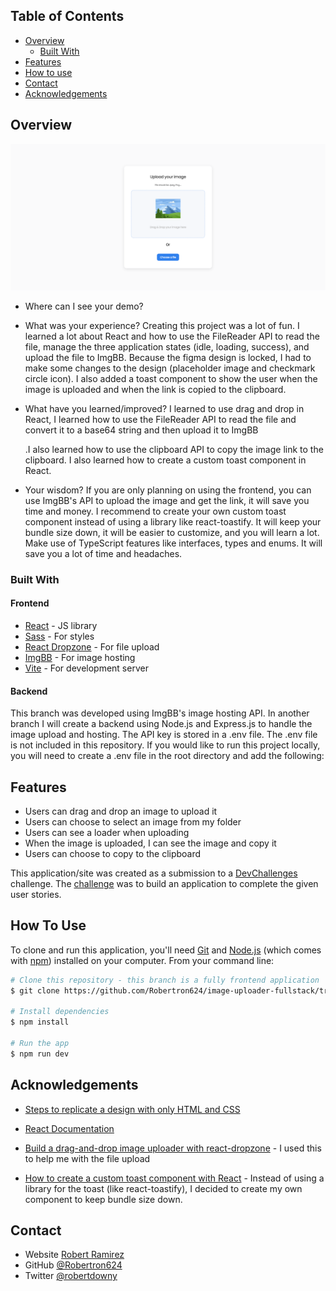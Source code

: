 ## Table of Contents

- [Overview](#overview)
  - [Built With](#built-with)
- [Features](#features)
- [How to use](#how-to-use)
- [Contact](#contact)
- [Acknowledgements](#acknowledgements)

<!-- OVERVIEW -->

## Overview

![screenshot](./screenshot.png)


- Where can I see your demo?


- What was your experience?
  Creating this project was a lot of fun. I learned a lot about React and how to use the FileReader API to read the file, manage the three application states (idle, loading, success), and upload the file to ImgBB.
  Because the figma design is locked, I had to make some changes to the design (placeholder image and checkmark circle icon). I also added a toast component to show the user when the image is uploaded and when the link is copied to the clipboard.

- What have you learned/improved?
  I learned to use drag and drop in React, I learned how to use the FileReader API to read the file and convert it to a base64 string and then upload it to ImgBB
  
  .I also learned how to use the clipboard API to copy the image link to the clipboard. I also learned how to create a custom toast component in React.

- Your wisdom?
If you are only planning on using the frontend, you can use ImgBB's API to upload the image and get the link, it will save you time and money.
I recommend to create your own custom toast component instead of using a library like react-toastify. It will keep your bundle size down, it will be easier to customize, and you will learn a lot.
Make use of TypeScript features like interfaces, types and enums. It will save you a lot of time and headaches.

### Built With

<!-- This section should list any major frameworks that you built your project using. Here are a few examples.-->

#### Frontend
- [React](https://reactjs.org/) - JS library
- [Sass](https://sass-lang.com/) - For styles
- [React Dropzone](https://react-dropzone.js.org/) - For file upload
- [ImgBB](https://imgbb.com/) - For image hosting
- [Vite](https://vitejs.dev/) - For development server

#### Backend
This branch was developed using ImgBB's image hosting API. 
In another branch I will create a backend using Node.js and Express.js to handle the image upload and hosting.
The API key is stored in a .env file. The .env file is not included in this repository. If you would like to run this project locally, you will need to create a .env file in the root directory and add the following:

## Features

- Users can drag and drop an image to upload it
- Users can choose to select an image from my folder
- Users can see a loader when uploading
- When the image is uploaded, I can see the image and copy it
- Users can choose to copy to the clipboard


This application/site was created as a submission to a [DevChallenges](https://devchallenges.io/challenges) challenge. The [challenge](https://devchallenges.io/challenges/O2iGT9yBd6xZBrOcVirx) was to build an application to complete the given user stories.

## How To Use

<!-- Example: -->

To clone and run this application, you'll need [Git](https://git-scm.com) and [Node.js](https://nodejs.org/en/download/) (which comes with [npm](http://npmjs.com)) installed on your computer. From your command line:

```bash
# Clone this repository - this branch is a fully frontend application
$ git clone https://github.com/Robertron624/image-uploader-fullstack/tree/feat/frontend

# Install dependencies
$ npm install

# Run the app
$ npm run dev
```

## Acknowledgements

- [Steps to replicate a design with only HTML and CSS](https://devchallenges-blogs.web.app/how-to-replicate-design/)

- [React Documentation](https://reactjs.org/docs/getting-started.html)

- [Build a drag-and-drop image uploader with react-dropzone](https://blog.logrocket.com/create-drag-and-drop-component-react-dropzone/) - I used this to help me with the file upload

- [How to create a custom toast component with React](https://blog.logrocket.com/how-to-create-custom-toast-component-react/) - Instead of using a library for the toast (like react-toastify), I decided to create my own component to keep bundle size down.

## Contact

- Website [Robert Ramirez](https://robert-ramirez.netlify.app)
- GitHub [@Robertron624](https://github.com/Robertron624)
- Twitter [@robertdowny](https://www.twitter.com/robertdowny)